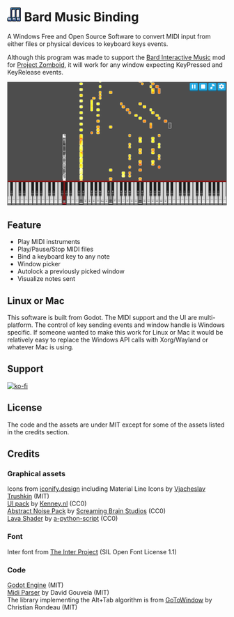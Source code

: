 # ![](icon.png) Bard Music Binding

A Windows Free and Open Source Software to convert MIDI input from either files or physical devices to keyboard keys events.

Although this program was made to support the [Bard Interactive Music](https://github.com/Phibonacci/Bard-Interactive-Music) mod for [Project Zomboid](https://en.wikipedia.org/wiki/Project_Zomboid), it will work for any window expecting KeyPressed and KeyRelease events.

![Bard Music Binding playing a MIDI file and showing piano keys binds](preview.png)

## Feature

- Play MIDI instruments
- Play/Pause/Stop MIDI files
- Bind a keyboard key to any note
- Window picker
- Autolock a previously picked window
- Visualize notes sent

## Linux or Mac

This software is built from Godot. The MIDI support and the UI are multi-platform. The control of key sending events and window handle is Windows specific. If someone wanted to make this work for Linux or Mac it would be relatively easy to replace the Windows API calls with Xorg/Wayland or whatever Mac is using.

## Support

[![ko-fi](https://ko-fi.com/img/githubbutton_sm.svg)](https://ko-fi.com/S6S8VL6I6)

## License

The code and the assets are under MIT except for some of the assets listed in the credits section.

## Credits

### Graphical assets

Icons from [iconify.design](https://icon-sets.iconify.design) including Material Line Icons by [Vjacheslav Trushkin](https://github.com/cyberalien/line-md) (MIT)  
[UI pack](https://opengameart.org/content/ui-pack) by [Kenney.nl](www.kenney.nl) (CC0)  
[Abstract Noise Pack](https://opengameart.org/content/abstract-noise-pack) by [Screaming Brain Studios](https://screamingbrainstudios.com/) (CC0)  
[Lava Shader](https://godotshaders.com/shader/lava-shader/) by [a-python-script](http://a-python-script.de/) (CC0)  

### Font

Inter font from [The Inter Project](https://rsms.me/inter) (SIL Open Font License 1.1)

### Code

[Godot Engine](https://godotengine.org/) (MIT)  
[Midi Parser](https://github.com/davidluzgouveia/midi-parser) by David Gouveia (MIT)  
The library implementing the Alt+Tab algorithm is from [GoToWindow](https://github.com/christianrondeau/GoToWindow/) by  Christian Rondeau (MIT)  
